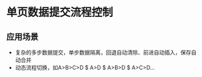 # 单页数据提交流程控制
## 应用场景
* 复杂的多步数据提交，单步数据隔离，回退自动清除、前进自动插入，保存自动合并
* 动态流程切换，如A>B>C>D $ A>D $ A>B>D $ A>C>D...
